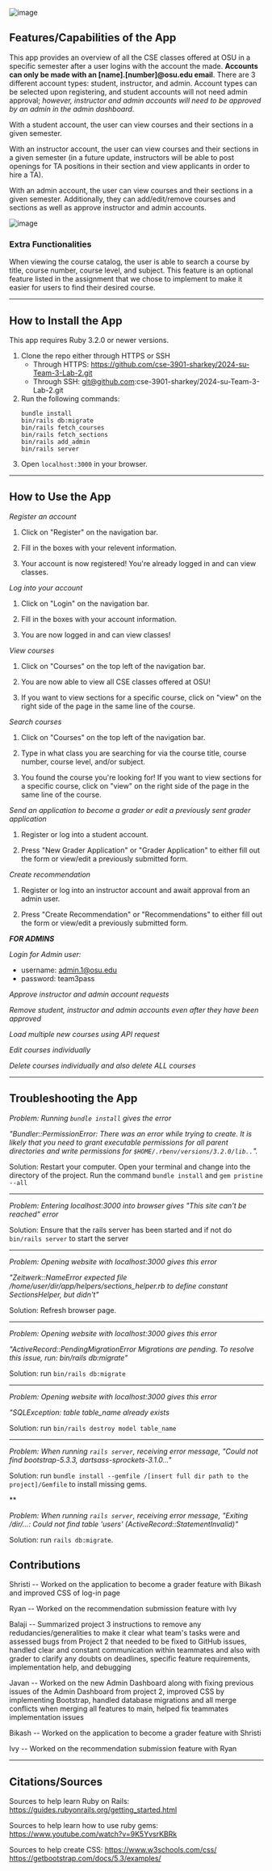![image](https://github.com/cse-3901-sharkey/2024-su-Team-3-Lab-2/assets/93829096/0d78de88-14fa-47c9-8047-e347f2846bd4)

## Features/Capabilities of the App

This app provides an overview of all the CSE classes offered at OSU in a specific semester after a user logins with the account the made. **Accounts can only be made with an [name].[number]@osu.edu email**. There are 3 different account types: student, instructor, and admin. Account types can be selected upon registering, and student accounts will not need admin approval; *however, instructor and admin accounts will need to be approved by an admin in the admin dashboard*. 

With a student account, the user can view courses and their sections in a given semester. 

With an instructor account, the user can view courses and their sections in a given semester (in a future update, instructors will be able to post openings for TA positions in their section and view applicants in order to hire a TA). 

With an admin account, the user can view courses and their sections in a given semester. Additionally, they can add/edit/remove courses and sections as well as approve instructor and admin accounts. 

![image](app/assets/images/courses.png)

### Extra Functionalities

When viewing the course catalog, the user is able to search a course by title, course number, course level, and subject. This feature is an optional feature listed in the assignment that we chose to implement to make it easier for users to find their desired course.

***

## How to Install the App

This app requires Ruby 3.2.0 or newer versions. 
1. Clone the repo either through HTTPS or SSH
   - Through HTTPS: https://github.com/cse-3901-sharkey/2024-su-Team-3-Lab-2.git
   - Through SSH: git@github.com:cse-3901-sharkey/2024-su-Team-3-Lab-2.git
2. Run the following commands:
   ```
   bundle install
   bin/rails db:migrate
   bin/rails fetch_courses
   bin/rails fetch_sections
   bin/rails add_admin
   bin/rails server
   ```
3. Open `localhost:3000` in your browser.
     
***
## How to Use the App

*Register an account*

1. Click on "Register" on the navigation bar.

2. Fill in the boxes with your relevent information.

2. Your account is now registered! You're already logged in and can view classes. 

*Log into your account*

1. Click on "Login" on the navigation bar.
 
2. Fill in the boxes with your account information.

3. You are now logged in and can view classes!
   
*View courses*

1. Click on "Courses" on the top left of the navigation bar.
 
2. You are now able to view all CSE classes offered at OSU!

3. If you want to view sections for a specific course, click on "view" on the right side of the page in the same line of the course. 

*Search courses*

1. Click on "Courses" on the top left of the navigation bar.
 
2. Type in what class you are searching for via the course title, course number, course level, and/or subject.

3. You found the course you're looking for! If you want to view sections for a specific course, click on "view" on the right side of the page in the same line of the course.

*Send an application to become a grader or edit a previously sent grader application*

1. Register or log into a student account.

2. Press "New Grader Application" or "Grader Application" to either fill out the form or view/edit a previously submitted form.

*Create recommendation*

1. Register or log into an instructor account and await approval from an admin user.

2. Press "Create Recommendation" or "Recommendations" to either fill out the form or view/edit a previously submitted form.

***FOR ADMINS***

*Login for Admin user:*
   - username: admin.1@osu.edu
   - password: team3pass

*Approve instructor and admin account requests*

*Remove student, instructor and admin accounts even after they have been approved*

*Load multiple new courses using API request*

*Edit courses individually*

*Delete courses individually and also delete ALL courses*


***

## Troubleshooting the App

*Problem: Running `bundle install` gives the error*

*"Bundler::PermissionError: There was an error while trying to create. It is likely that you need to grant executable permissions for all parent directories and write permissions* *for `$HOME/.rbenv/versions/3.2.0/lib..`".*

Solution: Restart your computer. Open your terminal and change into the directory of the project. Run the command `bundle install` and `gem pristine --all`

***

*Problem: Entering localhost:3000 into browser gives "This site can't be reached" error*

Solution: Ensure that the rails server has been started and if not do `bin/rails server` to start the server

***

*Problem: Opening website with localhost:3000 gives this error* 

*"Zeitwerk::NameError expected file /home/user/dir/app/helpers/sections_helper.rb to define constant SectionsHelper, but didn't"*

Solution: Refresh browser page.

***

*Problem: Opening website with localhost:3000 gives this error*

*"ActiveRecord::PendingMigrationError Migrations are pending. To resolve this issue, run: bin/rails db:migrate"*

Solution: run `bin/rails db:migrate`

***

*Problem: Opening website with localhost:3000 gives this error*

*"SQLException: table table_name already exists*

Solution: run `bin/rails destroy model table_name`

***

*Problem: When running `rails server`, receiving error message, "Could not find bootstrap-5.3.3, dartsass-sprockets-3.1.0..."*

Solution: run `bundle install --gemfile /[insert full dir path to the project]/Gemfile` to install missing gems.

**

*Problem: When running `rails server`, receiving error message, "Exiting /dir/...: Could not find table 'users' (ActiveRecord::StatementInvalid)"*

Solution: run `rails db:migrate`.

## Contributions

Shristi --  Worked on the application to become a grader feature with Bikash and improved CSS of log-in page

Ryan -- Worked on the recommendation submission feature with Ivy

Balaji -- Summarized project 3 instructions to remove any redudancies/generalities to make it clear what team's tasks were and assessed bugs from Project 2 that needed to be fixed to GitHub issues, handled clear and constant communication within teammates and also with grader to clarify any doubts on deadlines, specific feature requirements, implementation help, and debugging

Javan -- Worked on the new Admin Dashboard along with fixing previous issues of the Admin Dashboard from project 2, improved CSS by implementing Bootstrap, handled database migrations and all merge conflicts when merging all features to main, helped fix teammates implementation issues

Bikash -- Worked on the application to become a grader feature with Shristi 

Ivy -- Worked on the recommendation submission feature with Ryan

***

## Citations/Sources

Sources to help learn Ruby on Rails:
https://guides.rubyonrails.org/getting_started.html

Sources to help learn how to use ruby gems:
https://www.youtube.com/watch?v=9K5YvsrKBRk

Sources to help create CSS:
https://www.w3schools.com/css/
https://getbootstrap.com/docs/5.3/examples/
